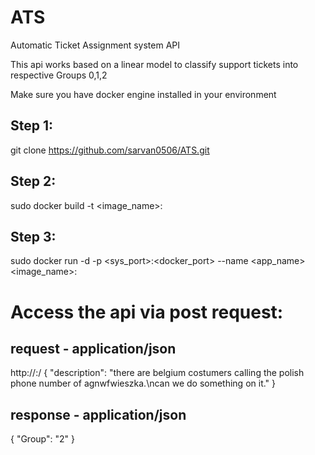 # ATS
Automatic Ticket Assignment system API

This api works based on a linear model to classify support tickets into respective Groups 0,1,2


Make sure you have docker engine installed in your environment

## Step 1:

git clone https://github.com/sarvan0506/ATS.git

## Step 2:

sudo docker build -t <image_name>:<tag>

## Step 3:

sudo docker run -d -p <sys_port>:<docker_port> --name <app_name> <image_name>:<tag>


# Access the api via post request:

## request - application/json
http://<ip>:<port>/
{
    "description": "there are belgium costumers calling the polish phone number of agnwfwieszka.\ncan we do something on it."
}

## response - application/json
{
  "Group": "2"
}